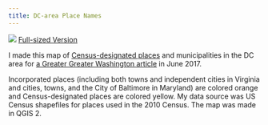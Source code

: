 ```yaml
---
title: DC-area Place Names
---
```


![](CDP-map.gif)
[Full-sized Version](CDP-map.gif)

I made this map of [Census-designated places](https://en.wikipedia.org/wiki/Census-designated_place) and municipalities in the DC area for [a Greater Greater Washington article](https://ggwash.org/view/63487/where-you-live-is-important-but-around-here-its-not-that-easy-to-define) in June 2017.  

Incorporated places (including both towns and independent cities in Virginia and cities, towns, and the City of Baltimore in Maryland) are colored orange and Census-designated places are colored yellow.  My data source was US Census shapefiles for places used in the 2010 Census.  The map was made in QGIS 2.
